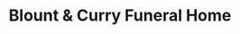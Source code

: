 ---
title: "Blount & Curry Funeral Home"
url: /tampa/blount-and-curry-funeral-home/
shop: funeral directors
---